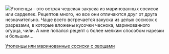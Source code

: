 <!--2025-06-13 19:31:08-->
<div class="yb">
  <div class="rss povarenok"><a href="https://www.povarenok.ru/recipes/show/182814/"><img src="https://www.povarenok.ru/data/cache/2025jun/13/01/3181125_55690-640x480.jpg"></a>Утопенцы - это острая чешская закуска из маринованных сосисок или сарделек. Рецептов много, но все они отличаются друг от друга незначительно. Чаще всего встречается закуска из целых сосисок с разрезами, в которые вложены кусочки чеснока, маринованного огурца, чили. А мне попался рецепт с более мелким способом нарезки и большим... <p class="titl"><a href="https://www.povarenok.ru/recipes/show/182814/">Утопенцы или маринованные сосиски с овощами</a></p></div>
</div>
